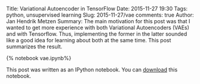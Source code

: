 Title: Variational Autoencoder in TensorFlow
Date: 2015-11-27 19:30
Tags: python, unsupervised learning
Slug: 2015-11-27/vae
comments: true
Author: Jan Hendrik Metzen
Summary: The main motivation for this post was that I wanted to get more experience with both Variational Autoencoders (VAEs) and with Tensorflow. Thus, implementing the former in the latter sounded like a good idea for learning about both at the same time. This post summarizes the result.

{% notebook vae.ipynb%}

This post was written as an IPython notebook. You can [download](../notebooks/vae.ipynb) this notebook.
